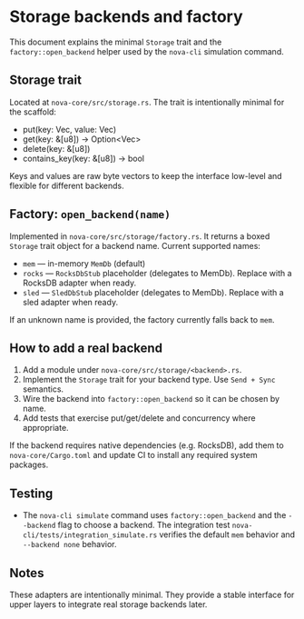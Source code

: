 # Storage backends and factory

This document explains the minimal `Storage` trait and the `factory::open_backend` helper used by the `nova-cli` simulation command.

## Storage trait

Located at `nova-core/src/storage.rs`. The trait is intentionally minimal for the scaffold:

- put(key: Vec<u8>, value: Vec<u8>)
- get(key: &[u8]) -> Option<Vec<u8>>
- delete(key: &[u8])
- contains_key(key: &[u8]) -> bool

Keys and values are raw byte vectors to keep the interface low-level and flexible for different backends.

## Factory: `open_backend(name)`

Implemented in `nova-core/src/storage/factory.rs`. It returns a boxed `Storage` trait object for a backend name. Current supported names:

- `mem` — in-memory `MemDb` (default)
- `rocks` — `RocksDbStub` placeholder (delegates to MemDb). Replace with a RocksDB adapter when ready.
- `sled` — `SledDbStub` placeholder (delegates to MemDb). Replace with a sled adapter when ready.

If an unknown name is provided, the factory currently falls back to `mem`.

## How to add a real backend

1. Add a module under `nova-core/src/storage/<backend>.rs`.
2. Implement the `Storage` trait for your backend type. Use `Send + Sync` semantics.
3. Wire the backend into `factory::open_backend` so it can be chosen by name.
4. Add tests that exercise put/get/delete and concurrency where appropriate.

If the backend requires native dependencies (e.g. RocksDB), add them to `nova-core/Cargo.toml` and update CI to install any required system packages.

## Testing

- The `nova-cli simulate` command uses `factory::open_backend` and the `--backend` flag to choose a backend. The integration test `nova-cli/tests/integration_simulate.rs` verifies the default `mem` behavior and `--backend none` behavior.

## Notes

These adapters are intentionally minimal. They provide a stable interface for upper layers to integrate real storage backends later.
